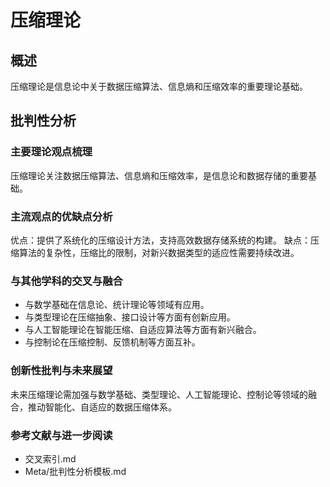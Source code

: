 # 压缩理论

## 概述
压缩理论是信息论中关于数据压缩算法、信息熵和压缩效率的重要理论基础。

## 批判性分析

### 主要理论观点梳理
压缩理论关注数据压缩算法、信息熵和压缩效率，是信息论和数据存储的重要基础。

### 主流观点的优缺点分析
优点：提供了系统化的压缩设计方法，支持高效数据存储系统的构建。
缺点：压缩算法的复杂性，压缩比的限制，对新兴数据类型的适应性需要持续改进。

### 与其他学科的交叉与融合
- 与数学基础在信息论、统计理论等领域有应用。
- 与类型理论在压缩抽象、接口设计等方面有创新应用。
- 与人工智能理论在智能压缩、自适应算法等方面有新兴融合。
- 与控制论在压缩控制、反馈机制等方面互补。

### 创新性批判与未来展望
未来压缩理论需加强与数学基础、类型理论、人工智能理论、控制论等领域的融合，推动智能化、自适应的数据压缩体系。

### 参考文献与进一步阅读
- 交叉索引.md
- Meta/批判性分析模板.md 